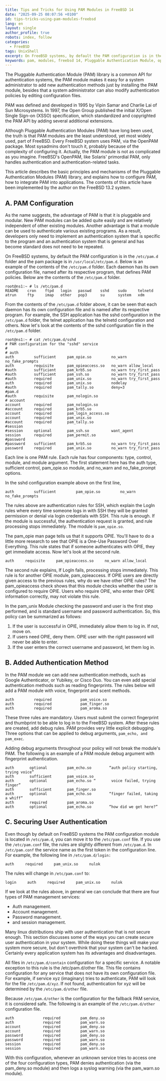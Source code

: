 ```yaml
---
title: Tips and Tricks for Using PAM Modules in FreeBSD 14
date: "2025-09-25 08:07:56 +0100"
id: tips-tricks-using-pam-modules-freebsd
lang: en
layout: single
author_profile: true
robots: index, follow
categories:
  - FreeBSD
tags: UnixShell
excerpt: On FreeBSD systems, by default the PAM configuration is in the /etc/pam.d folder and the pam package is in /usr/local/etc/pam.d. Below is an example of the contents of the /etc/pam.d folder. Each daemon has its own configuration file, named after its respective program
keywords: pam, modules, freebsd 14, Pluggable Authentication Module, openpam, modular, xsso
---
```


The Pluggable Authentication Module (PAM) library is a common API for authentication systems, the PAM module makes it easy for a system administrator to add new authentication methods just by installing the PAM module, besides that a system administrator can also modify authentication policies by editing configuration files.

PAM was defined and developed in 1995 by Vipin Samar and Charlie Lai of Sun Microsystems. In 1997, the Open Group published the initial X/Open Single Sign-on (XSSO) specification, which standardized and copyrighted the PAM API by adding several additional extensions.

Although Pluggable Authentication Modules (PAM) have long been used, the truth is that PAM modules are the least understood, yet most widely used, part of FreeBSD. Every FreeBSD system uses PAM, via the OpenPAM package. Most sysadmins don't touch it, probably because of the complexity of configuring it. Actually, the PAM module is not as complicated as you imagine. FreeBSD's OpenPAM, like Solaris' primordial PAM, only handles authentication and authentication-related tasks.

This article describes the basic principles and mechanisms of the Pluggable Authentication Modules (PAM) library, and explains how to configure PAM, how to integrate PAM into applications. The contents of this article have been implemented by the author on the FreeBSD 13.2 system.


## A. PAM Configuration

As the name suggests, the advantage of PAM is that it is pluggable and modular. New PAM modules can be added quite easily and are relatively independent of other existing modules. Another advantage is that a module can be used to authenticate various existing programs. As a result, developers only need to implement an authentication system that is specific to the program and an authentication system that is general and has become standard does not need to be repeated.

On FreeBSD systems, by default the PAM configuration is in the `/etc/pam.d` folder and the pam package is in `/usr/local/etc/pam.d`. Below is an example of the contents of the `/etc/pam.d` folder. Each daemon has its own configuration file, named after its respective program, that defines PAM policies. Below are the contents of the `/etc/pam.d` folder.

```
root@ns1:~ # ls /etc/pam.d
README	  cron	  ftpd	 login	 passwd	   sshd	   sudo	    telnetd
atrun	  ftp	  imap	 other	 pop3	   su	   system   xdm
```

From the contents of the `/etc/pam.d` folder above, it can be seen that each daemon has its own configuration file and is named after its respective program. For example, the SSH application has the sshd configuration in the `/etc/pam.d` folder, the telnet application has the telnetd configuration and others. Now let's look at the contents of the sshd configuration file in the `/etc/pam.d` folder.

```
root@ns1:~ # cat /etc/pam.d/sshd
# PAM configuration for the "sshd" service
#
# auth
auth         sufficient     pam_opie.so         no_warn no_fake_prompts
auth         requisite      pam_opieaccess.so   no_warn allow_local
#auth        sufficient     pam_krb5.so         no_warn try_first_pass
#auth        sufficient     pam_ssh.so          no_warn try_first_pass
#auth        required       pam_unix.so         no_warn try_first_pass
auth         required       pam_unix.so         nodelay
#auth        required       pam_tally.so        deny=3
#pam.d
#auth        requisite      pam_nologin.so
# account
account      required       pam_nologin.so
#account     required       pam_krb5.so
account      required       pam_login_access.so
account      required       pam_unix.so
#account     required       pam_tally.so
#session
#session     optional       pam_ssh.so          want_agent
session      required       pam_permit.so
#password
#password    sufficient     pam_krb5.so         no_warn try_first_pass
password     required       pam_unix.so         no_warn try_first_pass
```

Each line is one PAM rule. Each rule has four components: type, control, module, and module argument. The first statement here has the auth type, sufficient control, pam_opie.so module, and no_warn and no_fake_prompt options.

In the sshd configuration example above on the first line,

```
auth         sufficient         pam_opie.so         no_warn no_fake_prompts
```

The rules above are authentication rules for SSH, which explain the LogIn rules where every time someone logs in with SSH they will be granted permission or denial via login credentials with SSH. This rule is enough. If the module is successful, the authentication request is granted, and rule processing stops immediately. The module is `pam_opie.so`.

The pam_opie man page tells us that it supports OPIE. You'll have to do a little more research to see that OPIE is a One-Use Password Over Everything. This rule states that if someone authenticates with OPIE, they get immediate access. Now let's look at the second rule.

```
auth     requisite     pam_opieaccess.so     no_warn allow_local
```

The second rule explains, If LogIn fails, processing stops immediately. This rule is for another OPIE module, pam_opieaccess. If OPIE users are directly given access to the previous rules, why do we have other OPIE rules? The pam_opieaccess check shows that this module checks whether the user is configured to require OPIE. Users who require OPIE, who enter their OPIE information correctly, may not violate this rule.

In the pam_unix Module checking the password and user is the first step performed, and is standard username and password authentication. So, this policy can be summarized as follows:

1. If the user is successful in OPIE, immediately allow them to log in. If not, move on.
2. If users need OPIE, deny them. OPIE user with the right password
     will never be able to enter.
3. If the user enters the correct username and password, let them log in.


## B. Added Authentication Method

In the PAM module we can add new authentication methods, such as Google Authenticator, or Yubikey, or Cisco Duo. You can even add special authentication methods such as reading fingerprints. The rules below will add a PAM module with voice, fingerprint and scent methods.

```
auth         required             pam_voice.so
auth         required             pam_finger.so
auth         required             pam_aroma.so
```

These three rules are mandatory. Users must submit the correct fingerprint and thumbprint to be able to log in to the FreeBSD system. After these rules are created, add debug rules. PAM provides very little explicit debugging. Three options that can be applied to debug arguments, `pam_echo, and pam_exec`.

Adding debug arguments throughout your policy will not break the module's PAM. The following is an example of a PAM module debug argument with fingerprint authentication.


```
auth       optional         pam_echo.so        “auth policy starting, trying voice”
auth       sufficient       pam_voice.so
auth       optional         pam_echo.so “       voice failed, trying finger”
auth       sufficient       pam_finger.so
auth       optional         pam_echo.so        “finger failed, taking a whiff”
auth       required         pam_aroma.so
auth       optional         pam_echo.so        “how did we get here?”
```


## C. Securing User Authentication

Even though by default on FreeBSD systems the PAM configuration module is located in `/etc/pam.d`, you can move it to the `/etc/pam.conf` file. If you use the `/etc/pam.conf` file, the rules are slightly different from `/etc/pam.d`. In `/etc/pam.conf` the service name as the first token in the configuration line. For example, the following line in `/etc/pam.d/login:`


```
auth     required     pam_unix.so     nulok
```

The rules will change in `/etc/pam.conf` to:

```
login     auth     required     pam_unix.so     nulok
```

If we look at the rules above, in general we can conclude that there are four types of PAM management services:

- Auth management.
- Account management.
- Password management.
- and session management.

Many linux distributions ship with user authentication that is not secure enough. This section discusses some of the ways you can create secure user authentication in your system. While doing these things will make your system more secure, but don't overthink that your system can't be hacked. Certainly every application system has its advantages and disadvantages.

All files in `/etc/pam.d/contain` configuration for a specific service. A notable exception to this rule is the /etc/pam.d/other file. This file contains configuration for any service that does not have its own configuration file. For example, if service xyz (imaginary) tries to authenticate, PAM will look for the file `/etc/pam.d/xyz`. If not found, authentication for xyz will be determined by the `/etc/pam.d/other` file.

Because `/etc/pam.d/other` is the configuration for the fallback PAM service, it is considered safe. The following is an example of the `/etc/pam.d/other` configuration file.


```
auth             required         pam_deny.so
auth             required         pam_warn.so
account          required         pam_deny.so
account          required         pam_warn.so
password         required         pam_deny.so
password         required         pam_warn.so
session          required         pam_deny.so
session          required         pam_warn.so
```

With this configuration, whenever an unknown service tries to access one of the four configuration types, PAM denies authentication (via the pam_deny.so module) and then logs a syslog warning (via the pam_warn.so module).